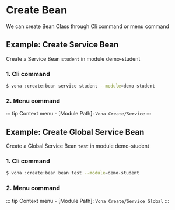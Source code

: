 # Create Bean

We can create Bean Class through Cli command or menu command

## Example: Create Service Bean

Create a Service Bean `student` in module demo-student

### 1. Cli command

``` bash
$ vona :create:bean service student --module=demo-student
```

### 2. Menu command

::: tip
Context menu - [Module Path]: `Vona Create/Service`
:::

## Example: Create Global Service Bean

Create a Global Service Bean `test` in module demo-student

### 1. Cli command

``` bash
$ vona :create:bean bean test --module=demo-student
```

### 2. Menu command

::: tip
Context menu - [Module Path]: `Vona Create/Service Global`
:::
